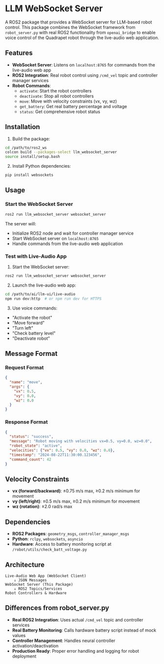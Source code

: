 # LLM WebSocket Server

A ROS2 package that provides a WebSocket server for LLM-based robot control. This package combines the WebSocket framework from `robot_server.py` with real ROS2 functionality from `openai_bridge` to enable voice control of the Quadrapet robot through the live-audio web application.

## Features

- **WebSocket Server**: Listens on `localhost:8765` for commands from the live-audio web app
- **ROS2 Integration**: Real robot control using `/cmd_vel` topic and controller manager services
- **Robot Commands**:
  - `activate`: Start the robot controllers
  - `deactivate`: Stop all robot controllers  
  - `move`: Move with velocity constraints (vx, vy, wz)
  - `get_battery`: Get real battery percentage and voltage
  - `status`: Get comprehensive robot status

## Installation

1. Build the package:
```bash
cd /path/to/ros2_ws
colcon build --packages-select llm_websocket_server
source install/setup.bash
```

2. Install Python dependencies:
```bash
pip install websockets
```

## Usage

### Start the WebSocket Server

```bash
ros2 run llm_websocket_server websocket_server
```

The server will:
- Initialize ROS2 node and wait for controller manager service
- Start WebSocket server on `localhost:8765`
- Handle commands from the live-audio web application

### Test with Live-Audio App

1. Start the WebSocket server:
```bash
ros2 run llm_websocket_server websocket_server
```

2. Launch the live-audio web app:
```bash
cd /path/to/ai/llm-ui/live-audio
npm run dev:http  # or npm run dev for HTTPS
```

3. Use voice commands:
- "Activate the robot"
- "Move forward"
- "Turn left"
- "Check battery level"
- "Deactivate robot"

## Message Format

### Request Format
```json
{
  "name": "move",
  "args": {
    "vx": 0.5,
    "vy": 0.0,
    "wz": 0.0
  }
}
```

### Response Format
```json
{
  "status": "success",
  "message": "Robot moving with velocities vx=0.5, vy=0.0, wz=0.0",
  "robot_state": "active",
  "velocities": {"vx": 0.5, "vy": 0.0, "wz": 0.0},
  "timestamp": "2024-08-22T11:30:00.123456",
  "command_count": 42
}
```

## Velocity Constraints

- **vx (forward/backward)**: ±0.75 m/s max, ≥0.2 m/s minimum for movement
- **vy (left/right)**: ±0.5 m/s max, ≥0.2 m/s minimum for movement  
- **wz (rotation)**: ±2.0 rad/s max

## Dependencies

- **ROS2 Packages**: `geometry_msgs`, `controller_manager_msgs`
- **Python**: `rclpy`, `websockets`, `asyncio`
- **Hardware**: Access to battery monitoring script at `/robot/utils/check_batt_voltage.py`

## Architecture

```
Live-Audio Web App (WebSocket Client)
    ↓ JSON Messages
WebSocket Server (This Package)
    ↓ ROS2 Topics/Services
Robot Controllers & Hardware
```

## Differences from robot_server.py

- **Real ROS2 Integration**: Uses actual `/cmd_vel` topic and controller services
- **Real Battery Monitoring**: Calls hardware battery script instead of mock values
- **Controller Management**: Handles neural controller activation/deactivation
- **Production Ready**: Proper error handling and logging for robot deployment